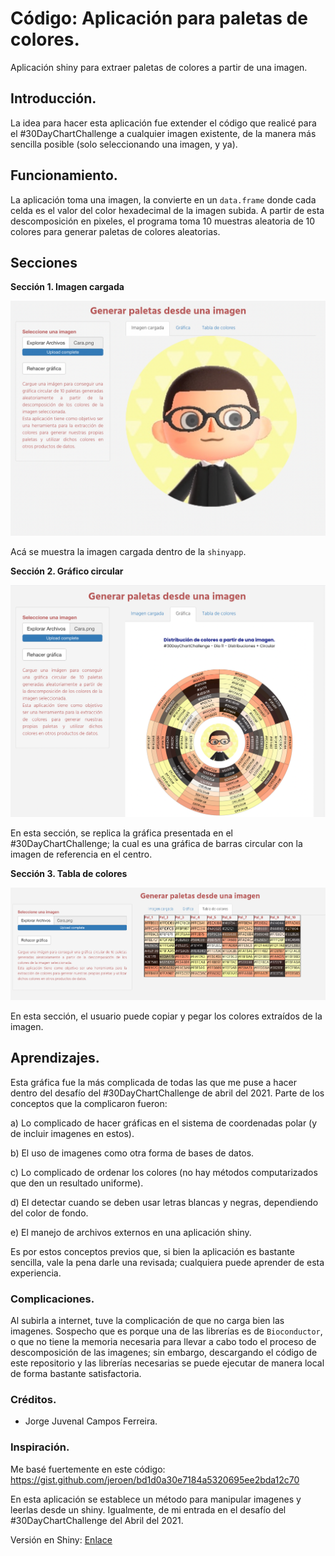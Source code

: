 # Código: Aplicación para paletas de colores. 

Aplicación shiny para extraer paletas de colores a partir de una imagen. 

## Introducción. 

La idea para hacer esta aplicación fue extender el código que realicé para el #30DayChartChallenge a cualquier imagen existente, de la manera más sencilla posible (solo seleccionando una imagen, y ya).

## Funcionamiento. 

La aplicación toma una imagen, la convierte en un `data.frame` donde cada celda es el valor del color hexadecimal de la imagen subida. A partir de esta descomposición en pixeles, el programa toma 10 muestras aleatoria de 10 colores para generar paletas de colores aleatorias. 

## Secciones

**Sección 1. Imagen cargada**

![](www/imgs/img_1.png)

Acá se muestra la imagen cargada dentro de la `shinyapp`. 

**Sección 2. Gráfico circular**

![](www/imgs/img_2.png)

En esta sección, se replica la gráfica presentada en el #30DayChartChallenge; la cual es una gráfica de barras circular con la imagen de referencia en el centro. 

**Sección 3. Tabla de colores**

![](www/imgs/img_3.png)

En esta sección, el usuario puede copiar y pegar los colores extraídos de la imagen. 

## Aprendizajes. 

Esta gráfica fue la más complicada de todas las que me puse a hacer dentro del desafío del #30DayChartChallenge de abril del 2021. Parte de los conceptos que la complicaron fueron: 

a) Lo complicado de hacer gráficas en el sistema de coordenadas polar (y de incluir imagenes en estos).  

b) El uso de imagenes como otra forma de bases de datos. 

c) Lo complicado de ordenar los colores (no hay métodos computarizados que den un resultado uniforme). 

d) El detectar cuando se deben usar letras blancas y negras, dependiendo del color de fondo. 

e) El manejo de archivos externos en una aplicación shiny. 

Es por estos conceptos previos que, si bien la aplicación es bastante sencilla, vale la pena darle una revisada; cualquiera puede aprender de esta experiencia. 

### Complicaciones. 

Al subirla a internet, tuve la complicación de que no carga bien las imagenes. Sospecho que es porque una de las librerías es de `Bioconductor`, o que no tiene la memoria necesaria para llevar a cabo todo el proceso de descomposición de las imagenes; sin embargo, descargando el código de este repositorio y las librerías necesarias se puede ejecutar de manera local de forma bastante satisfactoria. 

### Créditos. 

- Jorge Juvenal Campos Ferreira. 

### Inspiración. 

Me basé fuertemente en este código: https://gist.github.com/jeroen/bd1d0a30e7184a5320695ee2bda12c70

En esta aplicación se establece un método para manipular imagenes y leerlas desde un shiny. Igualmente, de mi entrada en el desafío del #30DayChartChallenge del Abril del 2021. 

Versión en Shiny: [Enlace](https://lnppmicrositio.shinyapps.io/paletas_colores/)
